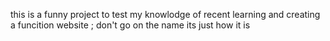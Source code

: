 this is a funny project to test my knowlodge of recent learning and creating a funcition website ; don't go on the name its just how it is 
